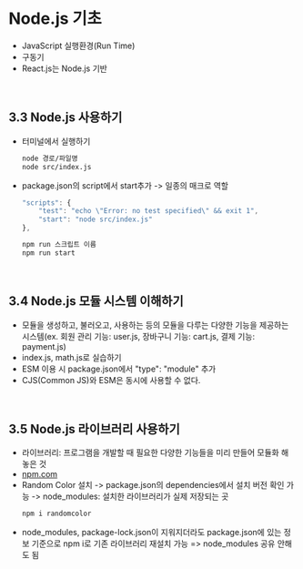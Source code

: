 # Node.js 기초
- JavaScript 실행환경(Run Time)
- 구동기
- React.js는 Node.js 기반

</br>

## 3.3 Node.js 사용하기
- 터미널에서 실행하기
    ```bash
    node 경로/파일명
    node src/index.js
    ```
- package.json의 script에서 start추가 -> 일종의 매크로 역할
    ```javascript
    "scripts": {
        "test": "echo \"Error: no test specified\" && exit 1",
        "start": "node src/index.js"  
    },
    ```

    ```bash
    npm run 스크립트 이름
    npm run start
    ```
</br>

## 3.4 Node.js 모듈 시스템 이해하기
- 모듈을 생성하고, 불러오고, 사용하는 등의 모듈을 다루는 다양한 기능을 제공하는 시스템(ex. 회원 관리 기능: user.js, 장바구니 기능: cart.js, 결제 기능: payment.js)
- index.js, math.js로 실습하기
- ESM 이용 시 package.json에서 "type": "module" 추가
- CJS(Common JS)와 ESM은 동시에 사용할 수 없다.

</br>

## 3.5 Node.js 라이브러리 사용하기
- 라이브러리: 프로그램을 개발할 때 필요한 다양한 기능들을 미리 만들어 모듈화 해 놓은 것
- [npm.com](https://www.npmjs.com/)
- Random Color 설치
    -> package.json의 dependencies에서 설치 버전 확인 가능
    -> node_modules: 설치한 라이브러리가 실제 저장되는 곳
    ```bash
    npm i randomcolor
    ```
- node_modules, package-lock.json이 지워지더라도 package.json에 있는 정보 기준으로 npm i로 기존 라이브러리 재설치 가능 => node_modules 공유 안해도 됨
